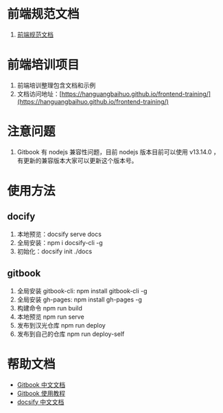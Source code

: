 <!--
 * @Author: 明华
 * @Date: 2021-01-04 10:37:40
 * @LastEditors: 明华
 * @LastEditTime: 2021-03-10 15:52:06
 * @Description:
 * @FilePath: /frontend-training/docs/README.md
-->

# 前端规范文档

1. [前端规范文档](../specification/readme.md)

# 前端培训项目

1. 前端培训整理包含文档和示例
2. 文档访问地址：[https://hanguangbaihuo.github.io/frontend-training/](https://hanguangbaihuo.github.io/frontend-training/)

# 注意问题

1. Gitbook 有 nodejs 兼容性问题，目前 nodejs 版本目前可以使用 v13.14.0 ，有更新的兼容版本大家可以更新这个版本号。

# 使用方法

## docify

1. 本地预览：docsify serve docs
2. 全局安装：npm i docsify-cli -g
3. 初始化：docsify init ./docs

## gitbook

1. 全局安装 gitbook-cli: npm install gitbook-cli -g
2. 全局安装 gh-pages: npm install gh-pages -g
3. 构建命令 npm run build
4. 本地预览 npm run serve
5. 发布到汉光仓库 npm run deploy
6. 发布到自己的仓库 npm run deploy-self

# 帮助文档

- [Gitbook 中文文档](https://chrisniael.gitbooks.io/gitbook-documentation/content/build/index.html)
- [Gitbook 使用教程](https://www.jianshu.com/p/421cc442f06c)
- [docsify 中文文档](https://docsify.js.org/#/zh-cn/)
